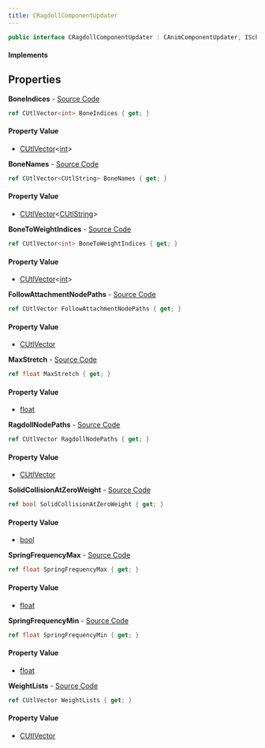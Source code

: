 ```yaml
---
title: CRagdollComponentUpdater
---
```


```csharp
public interface CRagdollComponentUpdater : CAnimComponentUpdater, ISchemaClass<CAnimComponentUpdater>, ISchemaClass<CRagdollComponentUpdater>, ISchemaField, ISchemaClass, INativeHandle
```

#### Implements

## Properties

**BoneIndices** - [Source Code](https://github.com/swiftly-solution/swiftlys2/blob/main/managed/src/SwiftlyS2.Generated/Schemas/Interfaces/CRagdollComponentUpdater.cs#L22)

```csharp
ref CUtlVector<int> BoneIndices { get; }
```

#### Property Value

- [CUtlVector](/docs/api/shared/natives/cutlvector-1)<[int](https://learn.microsoft.com/dotnet/api/system.int32)>

**BoneNames** - [Source Code](https://github.com/swiftly-solution/swiftlys2/blob/main/managed/src/SwiftlyS2.Generated/Schemas/Interfaces/CRagdollComponentUpdater.cs#L24)

```csharp
ref CUtlVector<CUtlString> BoneNames { get; }
```

#### Property Value

- [CUtlVector](/docs/api/shared/natives/cutlvector-1)<[CUtlString](/docs/api/shared/natives/cutlstring)>

**BoneToWeightIndices** - [Source Code](https://github.com/swiftly-solution/swiftlys2/blob/main/managed/src/SwiftlyS2.Generated/Schemas/Interfaces/CRagdollComponentUpdater.cs#L29)

```csharp
ref CUtlVector<int> BoneToWeightIndices { get; }
```

#### Property Value

- [CUtlVector](/docs/api/shared/natives/cutlvector-1)<[int](https://learn.microsoft.com/dotnet/api/system.int32)>

**FollowAttachmentNodePaths** - [Source Code](https://github.com/swiftly-solution/swiftlys2/blob/main/managed/src/SwiftlyS2.Generated/Schemas/Interfaces/CRagdollComponentUpdater.cs#L20)

```csharp
ref CUtlVector FollowAttachmentNodePaths { get; }
```

#### Property Value

- [CUtlVector](/docs/api/shared/natives/cutlvector)

**MaxStretch** - [Source Code](https://github.com/swiftly-solution/swiftlys2/blob/main/managed/src/SwiftlyS2.Generated/Schemas/Interfaces/CRagdollComponentUpdater.cs#L35)

```csharp
ref float MaxStretch { get; }
```

#### Property Value

- [float](https://learn.microsoft.com/dotnet/api/system.single)

**RagdollNodePaths** - [Source Code](https://github.com/swiftly-solution/swiftlys2/blob/main/managed/src/SwiftlyS2.Generated/Schemas/Interfaces/CRagdollComponentUpdater.cs#L17)

```csharp
ref CUtlVector RagdollNodePaths { get; }
```

#### Property Value

- [CUtlVector](/docs/api/shared/natives/cutlvector)

**SolidCollisionAtZeroWeight** - [Source Code](https://github.com/swiftly-solution/swiftlys2/blob/main/managed/src/SwiftlyS2.Generated/Schemas/Interfaces/CRagdollComponentUpdater.cs#L37)

```csharp
ref bool SolidCollisionAtZeroWeight { get; }
```

#### Property Value

- [bool](https://learn.microsoft.com/dotnet/api/system.boolean)

**SpringFrequencyMax** - [Source Code](https://github.com/swiftly-solution/swiftlys2/blob/main/managed/src/SwiftlyS2.Generated/Schemas/Interfaces/CRagdollComponentUpdater.cs#L33)

```csharp
ref float SpringFrequencyMax { get; }
```

#### Property Value

- [float](https://learn.microsoft.com/dotnet/api/system.single)

**SpringFrequencyMin** - [Source Code](https://github.com/swiftly-solution/swiftlys2/blob/main/managed/src/SwiftlyS2.Generated/Schemas/Interfaces/CRagdollComponentUpdater.cs#L31)

```csharp
ref float SpringFrequencyMin { get; }
```

#### Property Value

- [float](https://learn.microsoft.com/dotnet/api/system.single)

**WeightLists** - [Source Code](https://github.com/swiftly-solution/swiftlys2/blob/main/managed/src/SwiftlyS2.Generated/Schemas/Interfaces/CRagdollComponentUpdater.cs#L27)

```csharp
ref CUtlVector WeightLists { get; }
```

#### Property Value

- [CUtlVector](/docs/api/shared/natives/cutlvector)

